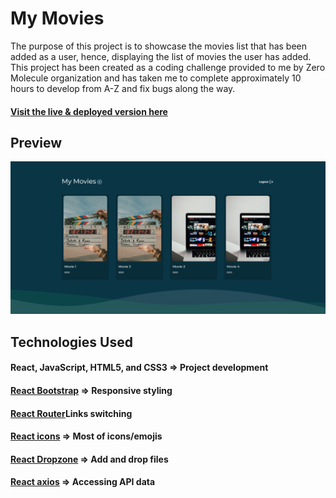 # My Movies

The purpose of this project is to showcase the movies list that has been added as a user, hence, displaying the list of movies the user has added.
This project has been created as a coding challenge provided to me by Zero Molecule organization and has taken me to complete approximately 10 hours to develop from A-Z and fix bugs along the way.

#### [Visit the live & deployed version here](https://awadbilal.github.io/zeromoleculecodingchallenge/)

## Preview
![Zero Molecule Coding Challenge](https://github.com/awadbilal/zeromoleculecodingchallenge/raw/master/src/locales/images/ZMCH.png)

## Technologies Used

#### React, JavaScript, HTML5, and CSS3 => Project development
#### [React Bootstrap](https://react-bootstrap.github.io/) => Responsive styling
#### [React Router](https://v5.reactrouter.com/web/guides/quick-start)Links switching
#### [React icons](https://react-icons.github.io/react-icons) => Most of icons/emojis
#### [React Dropzone](https://react-dropzone.js.org/) => Add and drop files
#### [React axios](https://github.com/axios/axios) => Accessing API data
